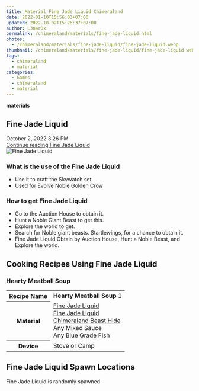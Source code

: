 ```yaml
---
title: Material Fine Jade Liquid Chimeraland
date: 2022-01-10T15:56:03+07:00
updated: 2022-10-02T15:26:37+07:00
author: L3n4r0x
permalink: /chimeraland/materials/fine-jade-liquid.html
photos:
  - /chimeraland/materials/fine-jade-liquid/fine-jade-liquid.webp
thumbnail: /chimeraland/materials/fine-jade-liquid/fine-jade-liquid.webp
tags:
  - chimeraland
  - material
categories:
  - Games
  - chimeraland
  - material
---
```


<section id="bootstrap-wrapper">
  <link
    rel="stylesheet"
    href="https://rawcdn.githack.com/dimaslanjaka/Web-Manajemen/870a349/css/bootstrap-5-3-0-alpha3-wrapper.css"
  />
  <div
    class="row g-0 border rounded overflow-hidden flex-md-row mb-4 shadow-sm position-relative bg-light text-dark"
  >
    <div class="col p-4 d-flex flex-column position-static">
      <strong class="d-inline-block mb-2 text-success">materials</strong>
      <h2 class="mb-0">Fine Jade Liquid</h2>
      <div class="mb-1 text-muted">October 2, 2022 3:26 PM</div>
      <a
        href="/chimeraland/materials/fine-jade-liquid.html"
        class="stretched-link d-none"
        >Continue reading Fine Jade Liquid</a
      >
    </div>
    <div class="col-auto d-none d-lg-block">
      <img
        src="/chimeraland/materials/fine-jade-liquid/fine-jade-liquid.webp"
        alt="Fine Jade Liquid"
      />
    </div>
  </div>
  <div class="row bg-light text-dark">
    <div class="col-lg-6 col-12 mb-2">
      <div class="card">
        <div class="card-body">
          <h3 class="card-title">What is the use of the Fine Jade Liquid</h3>
          <div class="card-text">
            <ul>
              <li>Use it to craft the Skywatch set.</li>
              <li>Used for Evolve Noble Golden Crow</li>
            </ul>
          </div>
        </div>
      </div>
    </div>
    <div class="col-lg-6 col-12 mb-2">
      <div class="card">
        <div class="card-body">
          <h3 class="card-title">How to get Fine Jade Liquid</h3>
          <div class="card-text">
            <ul>
              <li>Go to the Auction House to obtain it.</li>
              <li>Hunt a Noble Giant Beast to get this.</li>
              <li>Explore the world to get.</li>
              <li>
                Search for Noble giant beasts. Startlewings, for a chance to
                obtain it.
              </li>
              <li>
                Fine Jade Liquid Obtain by Auction House, Hunt a Noble Beast,
                and Explore the world.
              </li>
            </ul>
          </div>
        </div>
      </div>
    </div>
    <div class="col-12 mb-2">
      <h2 id="cookable">Cooking Recipes Using Fine Jade Liquid</h2>
      <div id="recipe-hearty-meatball-soup">
        <h3 id="item-hearty-meatball-soup">Hearty Meatball Soup</h3>
        <div class="mb-2">
          <table class="table">
            <tr>
              <th>Recipe Name</th>
              <td><b>Hearty Meatball Soup</b> 1</td>
            </tr>
            <tr>
              <th>Material</th>
              <td>
                <a
                  class="text-decoration-none"
                  href="/chimeraland/materials/fine-jade-liquid.html"
                  >Fine Jade Liquid</a
                ><br /><a
                  class="text-decoration-none"
                  href="/chimeraland/materials/fine-jade-liquid.html"
                  >Fine Jade Liquid</a
                ><br /><a
                  class="text-decoration-none"
                  href="/chimeraland/materials/chimeraland-beast-hide.html"
                  >Chimeraland Beast Hide</a
                ><br />Any Mixed Sauce<br />Any Blue Grade Fish
              </td>
            </tr>
            <tr>
              <th>Device</th>
              <td>Stove or Camp</td>
            </tr>
          </table>
        </div>
      </div>
    </div>
    <div class="col-12 mb-2">
      <h2>Fine Jade Liquid Spawn Locations</h2>
      <p>Fine Jade Liquid is randomly spawned</p>
    </div>
  </div>
</section>